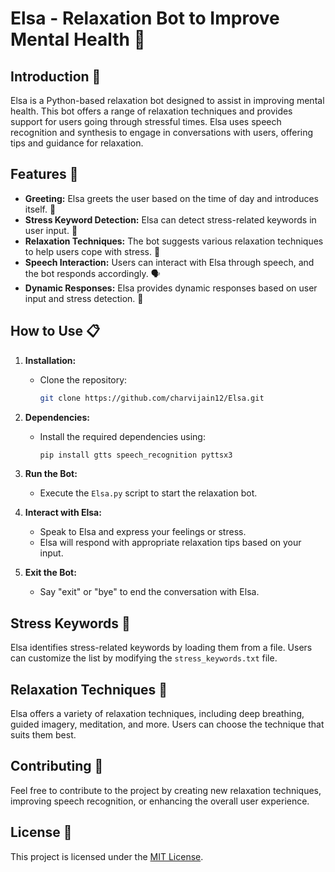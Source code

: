 # Elsa - Relaxation Bot to Improve Mental Health 🌈

## Introduction 🚀

Elsa is a Python-based relaxation bot designed to assist in improving mental health. This bot offers a range of relaxation techniques and provides support for users going through stressful times. Elsa uses speech recognition and synthesis to engage in conversations with users, offering tips and guidance for relaxation.

## Features 🌟

- **Greeting:** Elsa greets the user based on the time of day and introduces itself. 🌅
- **Stress Keyword Detection:** Elsa can detect stress-related keywords in user input. 🚨
- **Relaxation Techniques:** The bot suggests various relaxation techniques to help users cope with stress. 🧘
- **Speech Interaction:** Users can interact with Elsa through speech, and the bot responds accordingly. 🗣️
- **Dynamic Responses:** Elsa provides dynamic responses based on user input and stress detection. 🔄

## How to Use 📋

1. **Installation:**
   - Clone the repository:
     ```bash
     git clone https://github.com/charvijain12/Elsa.git
     ```

2. **Dependencies:**
   - Install the required dependencies using:
     ```bash
     pip install gtts speech_recognition pyttsx3
     ```

3. **Run the Bot:**
   - Execute the `Elsa.py` script to start the relaxation bot.

4. **Interact with Elsa:**
   - Speak to Elsa and express your feelings or stress.
   - Elsa will respond with appropriate relaxation tips based on your input.

5. **Exit the Bot:**
   - Say "exit" or "bye" to end the conversation with Elsa.

## Stress Keywords 🚨

Elsa identifies stress-related keywords by loading them from a file. Users can customize the list by modifying the `stress_keywords.txt` file.

## Relaxation Techniques 🧘

Elsa offers a variety of relaxation techniques, including deep breathing, guided imagery, meditation, and more. Users can choose the technique that suits them best.

## Contributing 🤝

Feel free to contribute to the project by creating new relaxation techniques, improving speech recognition, or enhancing the overall user experience.

## License 📄

This project is licensed under the [MIT License](https://github.com/charvijain12/Elsa/blob/main/LICENSE).

